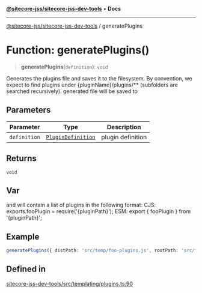 [**@sitecore-jss/sitecore-jss-dev-tools**](../README.md) • **Docs**

***

[@sitecore-jss/sitecore-jss-dev-tools](../README.md) / generatePlugins

# Function: generatePlugins()

> **generatePlugins**(`definition`): `void`

Generates the plugins file and saves it to the filesystem.
By convention, we expect to find plugins under {pluginName}/plugins/** (subfolders are searched recursively).
generated file will be saved to

## Parameters

| Parameter | Type | Description |
| ------ | ------ | ------ |
| `definition` | [`PluginDefinition`](../interfaces/PluginDefinition.md) | plugin definition |

## Returns

`void`

## Var

and will contain a list of plugins in the following format:
CJS: exports.fooPlugin = require('{pluginPath}');
ESM: export { fooPlugin } from '{pluginPath}';

## Example

```ts
generatePlugins({ distPath: 'src/temp/foo-plugins.js', rootPath: 'src/foo/plugins', moduleType: ModuleType.CJS })
```

## Defined in

[sitecore-jss-dev-tools/src/templating/plugins.ts:90](https://github.com/Sitecore/jss/blob/af24dc733f2da542fbd685fe19113cb44a99f6ba/packages/sitecore-jss-dev-tools/src/templating/plugins.ts#L90)
